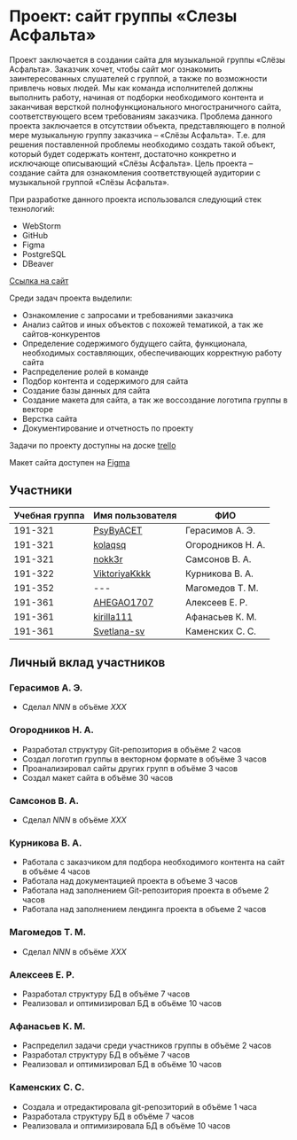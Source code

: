 # Проект: сайт группы «Слезы Асфальта»

Проект заключается в создании сайта для музыкальной группы «Слёзы Асфальта». Заказчик хочет, чтобы сайт мог ознакомить заинтересованных слушателей с группой, а также по возможности привлечь новых людей. Мы как команда исполнителей должны выполнить работу, начиная от подборки необходимого контента и заканчивая версткой полнофункционального многостраничного сайта, соответствующего всем требованиям заказчика.
Проблема данного проекта заключается в отсутствии объекта, представляющего в полной мере музыкальную группу заказчика – «Слёзы Асфальта». Т.е. для решения поставленной проблемы необходимо создать такой объект, который будет содержать контент, достаточно конкретно и исключающе описывающий «Слёзы Асфальта».
Цель проекта – создание сайта для ознакомления соответствующей аудитории с музыкальной группой «Слёзы Асфальта».


При разработке данного проекта использовался следующий стек технологий:
* WebStorm
* GitHub
* Figma
* PostgreSQL
* DBeaver

[Ссылка на сайт](http://pd-2020-2.std-950.ist.mospolytech.ru/#4)

Среди задач проекта выделили:
* Ознакомление с запросами и требованиями заказчика
* Анализ сайтов и иных объектов с похожей тематикой, а так же сайтов-конкурентов
* Определение содержимого будущего сайта, функционала, необходимых составляющих, обеспечивающих корректную работу сайта
* Распределение ролей в команде
* Подбор контента и содержимого для сайта
* Создание базы данных для сайта
* Создание макета для сайта, а так же воссоздание логотипа группы в векторе
* Верстка сайта
* Документирование и отчетность по проекту

Задачи по проекту доступны на доске [trello](https://trello.com/b/a6mcytVd/%D0%BF%D0%B4-%D1%81%D0%BB%D0%B5%D0%B7%D1%8B-%D0%B0%D1%81%D1%84%D0%B0%D0%BB%D1%8C%D1%82%D0%B0)

Макет сайта доступен на [Figma](https://www.figma.com/file/quGzs9PzJGFxfrlEd7Ff2d/%D0%A1%D0%BB%D1%91%D0%B7%D1%8B-%D0%90%D1%81%D1%84%D0%B0%D0%BB%D1%8C%D1%82%D0%B0?node-id=0%3A1)

## Участники

| Учебная группа | Имя пользователя                                 | ФИО                      |
|----------------|--------------------------------------------------|--------------------------|
| 191-321        | [PsyByACET](https://github.com/PsyByACET)        | Герасимов А. Э.          |
| 191-321        | [kolaqsq](https://github.com/kolaqsq)            | Огородников Н. А.        |
| 191-321        | [nokk3r](https://github.com/nokk3r)              | Самсонов В. А.           |
| 191-322        | [ViktoriyaKkkk](https://github.com/ViktoriyaKkkk)| Курникова В. А.          |
| 191-352        | ---                                              | Магомедов Т. М.          |
| 191-361        | [AHEGAO1707](https://github.com/AHEGAO1707)      | Алексеев Е. Р.           |
| 191-361        | [kirilla111](https://github.com/kirilla111)      | Афанасьев К. М.          |
| 191-361        | [Svetlana-sv](https://github.com/Svetlana-sv)    | Каменских С. С.          |

## Личный вклад участников

### Герасимов А. Э.
* Сделал *NNN* в объёме *XXX*

### Огородников Н. А.
* Разработал структуру Git-репозитория в объёме 2 часов
* Создал логотип группы в векторном формате в объёме 3 часов
* Проанализировал сайты других групп в объёме 3 часов
* Создал макет сайта в объёме 30 часов

### Самсонов В. А.
* Сделал *NNN* в объёме *XXX*

### Курникова В. А.
* Работала с заказчиком для подбора необходимого контента на сайт в объёме 4 часов
* Работала над документацией проекта в объеме 3 часов
* Работала над заполнением Git-репозитория проекта в объеме 2 часов
* Работала над заполнением лендинга проекта в объеме 2 часов

### Магомедов Т. М.
* Сделал *NNN* в объёме *XXX*

### Алексеев Е. Р.
* Разработал структуру БД в объёме 7 часов
* Реализовал и оптимизировал БД в объёме 10 часов

### Афанасьев К. М.
* Распределил задачи среди участников группы в объёме 2 часов
* Разработал структуру БД в объёме 7 часов
* Реализовал и оптимизировал БД в объёме 10 часов

### Каменских С. С.
* Создала и отредактировала git-репозиторий в объёме 1 часа
* Разработала структуру БД в объёме 7 часов
* Реализовала и оптимизировала БД в объёме 10 часов
